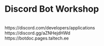 # Discord Bot Workshop
<br/>
https://discord.com/developers/applications<br/>
https://discord.gg/aZNHejdHWd<br/>
https://botdoc.pages.taltech.ee
